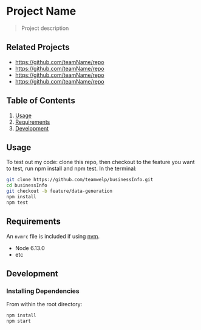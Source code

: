 # Project Name

> Project description

## Related Projects

  - https://github.com/teamName/repo
  - https://github.com/teamName/repo
  - https://github.com/teamName/repo
  - https://github.com/teamName/repo

## Table of Contents

1. [Usage](#Usage)
1. [Requirements](#requirements)
1. [Development](#development)

## Usage

To test out my code: clone this repo, then checkout to the feature you want to test, run npm install and npm test. In the terminal:

```sh
git clone https://github.com/teamwelp/businessInfo.git
cd businessInfo
git checkout -b feature/data-generation
npm install
npm test
```

## Requirements

An `nvmrc` file is included if using [nvm](https://github.com/creationix/nvm).

- Node 6.13.0
- etc

## Development

### Installing Dependencies

From within the root directory:

```sh
npm install
npm start
```

